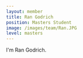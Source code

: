 ```yaml
---
layout: member
title: Ran Godrich
position: Masters Student
image: /images/team/Ran.JPG
level: masters
---
```


I'm Ran Godrich.
